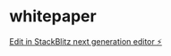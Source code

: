 # whitepaper

[Edit in StackBlitz next generation editor ⚡️](https://stackblitz.com/~/github.com/dwhale69/whitepaper)